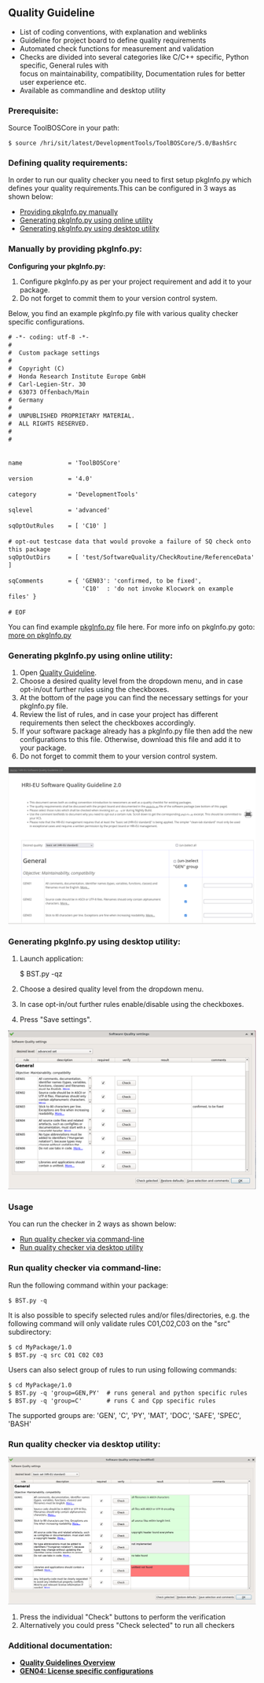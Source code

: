 ##  Quality Guideline

* List of coding conventions, with explanation and weblinks
* Guideline for project board to define quality requirements
* Automated check functions for measurement and validation
* Checks are divided into several categories like C/C++ specific, Python
  specific, General rules with   
  focus on maintainability, compatibility, Documentation rules for better
  user experience etc.
* Available as commandline and desktop utility


### Prerequisite:

Source ToolBOSCore in your path:

    $ source /hri/sit/latest/DevelopmentTools/ToolBOSCore/5.0/BashSrc


###  Defining quality requirements:

In order to run our quality checker you need to first setup pkgInfo.py which
defines your quality requirements.This can be configured in 3 ways as shown
below:

* [Providing pkgInfo.py manually](#pkgInfo_manually)
* [Generating pkgInfo.py using online utility](#pkgInfo_via_online_utility)
* [Generating pkgInfo.py using desktop utility](#pkgInfo_via_desktop_utility)


### Manually by providing pkgInfo.py: <a name="pkgInfo_manually"></a>

**Configuring your pkgInfo.py:**  
1. Configure pkgInfo.py as per your project requirement and
   add it to your package.
2. Do not forget to commit them to your version control system.  

Below, you find an example pkgInfo.py file with various quality
checker specific configurations.

```
# -*- coding: utf-8 -*-
#
#  Custom package settings
#
#  Copyright (C)
#  Honda Research Institute Europe GmbH
#  Carl-Legien-Str. 30
#  63073 Offenbach/Main
#  Germany
#
#  UNPUBLISHED PROPRIETARY MATERIAL.
#  ALL RIGHTS RESERVED.
#
#


name             = 'ToolBOSCore'

version          = '4.0'

category         = 'DevelopmentTools'

sqlevel          = 'advanced'

sqOptOutRules    = [ 'C10' ]

# opt-out testcase data that would provoke a failure of SQ check onto this package
sqOptOutDirs     = [ 'test/SoftwareQuality/CheckRoutine/ReferenceData' ]

sqComments       = { 'GEN03': 'confirmed, to be fixed',
                     'C10'  : 'do not invoke Klocwork on example files' }

# EOF

```

You can find example [pkgInfo.py](../../../examples/pkgInfo.py) file here.
For more info on pkgInfo.py goto: 
[more on pkgInfo.py](../Tools/BuildSystemTools/PkgInfo.md)


### Generating pkgInfo.py using online utility: <a name="pkgInfo_via_online_utility"></a>

1. Open [Quality Guideline](https://doc.honda-ri.de/hri/sit/latest/Intranet/TopicPortal/3.0/web/QualityGuideline.html).
2. Choose a desired quality level from the dropdown menu, and in case
opt-in/out further rules using the checkboxes.
3. At the bottom of the page you can find the necessary settings for your
pkgInfo.py file.  
4. Review the list of rules, and in case your project has different
requirements then select the checkboxes accordingly.  
5. If your software package already has a pkgInfo.py file then add the new
configurations to this file. Otherwise, download this file and add it to your
package.
6. Do not forget to commit them to your version control system.

![Software Quality Guidelines](SQ-Webpage.png)


### Generating pkgInfo.py using desktop utility: <a name="pkgInfo_via_desktop_utility"></a>

1. Launch application:

    $ BST.py -qz

2. Choose a desired quality level from the dropdown menu.
3. In case opt-in/out further rules enable/disable using the checkboxes.
3. Press "Save settings".

![Software Quality Guidelines](ZenBuildMode-SQCheck1.png)


### Usage

You can run the checker in 2 ways as shown below:

* [Run quality checker via command-line](#command_line)
* [Run quality checker via desktop utility](#desktop_utility)


### Run quality checker via command-line: <a name="command_line"></a>

Run the following command within your package:   

    $ BST.py -q

It is also possible to specify selected rules and/or files/directories,
e.g. the following command will only validate rules C01,C02,C03 on the "src"
subdirectory:   

    $ cd MyPackage/1.0  
    $ BST.py -q src C01 C02 C03

Users can also select group of rules to run using following commands:

    $ cd MyPackage/1.0
    $ BST.py -q 'group=GEN,PY'  # runs general and python specific rules
    $ BST.py -q 'group=C'       # runs C and Cpp specific rules

The supported groups are: 'GEN', 'C', 'PY', 'MAT', 'DOC', 'SAFE', 'SPEC', 'BASH'

### Run quality checker via desktop utility: <a name="desktop_utility"></a>

![Software Quality Guidelines](ZenBuildMode-SQCheck2.png)

1. Press the individual "Check" buttons to perform the verification
2. Alternatively you could press "Check selected" to run all checkers


### Additional documentation:

* [**Quality Guidelines Overview**](https://doc.honda-ri.de/hri/sit/latest/Intranet/TopicPortal/3.0/web/QualityGuideline.html)
* [**GEN04: License specific configurations**](../HowTo/LicenseChecks.md)
